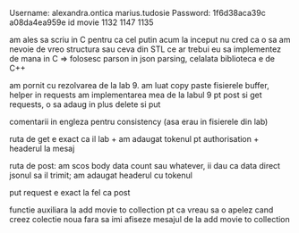 Username: alexandra.ontica  marius.tudosie
Password: 1f6d38aca39c      a08da4ea959e
id movie 1132 1147 1135

am ales sa scriu in C pentru ca cel putin acum la inceput nu cred ca o sa am nevoie de vreo structura sau ceva din STL ce ar trebui eu sa implementez de mana in C => folosesc parson in json parsing, celalata biblioteca e de C++

am pornit cu rezolvarea de la lab 9. am luat copy paste fisierele buffer, helper
in requests am implementarea mea de la labul 9 pt post si get requests, o sa adaug in plus delete si put

comentarii in engleza pentru consistency (asa erau in fisierele din lab)

ruta de get e exact ca il lab + am adaugat tokenul pt authorisation + headerul la mesaj

ruta de post: am scos body data count sau whatever, ii dau ca data direct jsonul sa il trimit; am adaugat headerul cu tokenul

put request e exact la fel ca post

functie auxiliara la add movie to collection pt ca vreau sa o apelez cand creez colectie noua fara sa imi afiseze mesajul de la add movie to collection